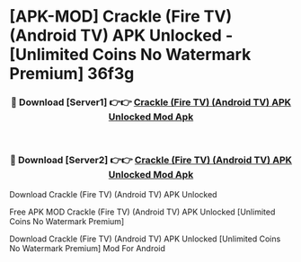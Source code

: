 # [APK-MOD] Crackle (Fire TV) (Android TV) APK Unlocked - [Unlimited Coins No Watermark Premium] 36f3g



<div align="center">
<h3>🔴 Download [Server1] 👉👉 <a href="https://momento.my/?title=Crackle_(Fire_TV)_(Android_TV)_APK_Unlocked">Crackle (Fire TV) (Android TV) APK Unlocked Mod Apk</a></h3><br>

<h3>🔴 Download [Server2] 👉👉 <a href="https://momento.my/?title=Crackle_(Fire_TV)_(Android_TV)_APK_Unlocked">Crackle (Fire TV) (Android TV) APK Unlocked Mod Apk</a></h3>
</div>



Download Crackle (Fire TV) (Android TV) APK Unlocked 

Free APK MOD Crackle (Fire TV) (Android TV) APK Unlocked [Unlimited Coins No Watermark Premium]

Download Crackle (Fire TV) (Android TV) APK Unlocked [Unlimited Coins No Watermark Premium] Mod For Android

